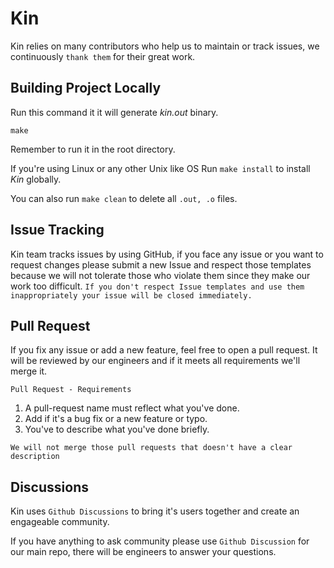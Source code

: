 # Kin

Kin relies on many contributors who help us to maintain or track issues, we continuously `thank them` for their great work.

## Building Project Locally

Run this command it it will generate  *kin.out* binary.

```Make
make
```

Remember to run it in the root directory.

If you're using Linux or any other Unix like OS
Run ``make install`` to install *Kin* globally.

You can also run ``make clean`` to delete all ``.out, .o`` files.

## Issue Tracking

Kin team tracks issues by using GitHub, if you face any issue or you want to request changes please submit a new Issue and respect those templates because we will not tolerate those who violate them since they make our work too difficult. `If you don't respect Issue templates and use them inappropriately your issue will be closed immediately.`

## Pull Request

If you fix any issue or add a new feature, feel free to open a pull request. It will be reviewed by our engineers and if it meets all requirements we'll merge it.

`Pull Request - Requirements`

1. A pull-request name must reflect what you've done.
2. Add if it's a bug fix or a new feature or typo.
3. You've to describe what you've done briefly.

`We will not merge those pull requests that doesn't have a clear description`

## Discussions

Kin uses `Github Discussions` to bring it's users together and create an engageable community.

If you have anything to ask community please use `Github Discussion` for our main repo, there will be engineers to answer your questions.
